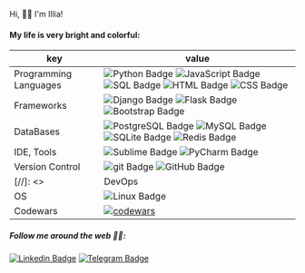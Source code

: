 Hi, 👋🏻 I'm Illia!

#### My life is very bright and colorful:

| key                   | value                                                                                                                                                                                                                                                                                                                                                                                                                                                                                                  |
|-----------------------|--------------------------------------------------------------------------------------------------------------------------------------------------------------------------------------------------------------------------------------------------------------------------------------------------------------------------------------------------------------------------------------------------------------------------------------------------------------------------------------------------------|
| Programming Languages | ![Python Badge](https://img.shields.io/badge/-Python-3776AB?style=flat-square&logo=Python&logoColor=white&color=3776AB) ![JavaScript Badge]( https://img.shields.io/badge/-JavaScript-red?logo=javascript) ![SQL Badge](https://img.shields.io/badge/-SQL-609540?style=flat-square&logo=elastic%20stack&logoColor=white&color=609540) ![HTML Badge](https://img.shields.io/badge/-HTML-E34F26?style=flat-square&logo=HTML5&logoColor=white&color=E34F26) ![CSS Badge](https://img.shields.io/badge/-CSS-1572B6?style=flat-square&logo=CSS3&logoColor=white&color=1572B6)                  |
| Frameworks            | ![Django Badge](https://img.shields.io/badge/-Django-092E20?style=flat-square&logo=Django&logoColor=white&color=092E20) ![Flask Badge](https://img.shields.io/badge/-Flask-000000?style=flat-square&logo=Flask&logoColor=white&color=000000)  ![Bootstrap Badge](https://img.shields.io/badge/-Bootstrap-7952B3?style=flat-square&logo=Bootstrap&logoColor=white&color=7952B3)                                                                                                                         |
| DataBases             | ![PostgreSQL Badge](https://img.shields.io/badge/-PostgreSQL-336791?style=flat-square&logo=PostgreSQL&logoColor=white&color=336791) ![MySQL Badge](https://img.shields.io/badge/-MySQL-4479A1?style=flat-square&logo=MySQL&logoColor=white&color=4479A1) ![SQLite Badge](https://img.shields.io/badge/-SQLite-003B57?style=flat-square&logo=SQLite&logoColor=white&color=003B57)  ![Redis Badge](https://img.shields.io/badge/-Redis-DC382D?style=flat-square&logo=Redis&logoColor=white&color=DC382D) |
| IDE, Tools            | ![Sublime Badge](https://img.shields.io/badge/-Sublime-FF9800?style=flat-square&logo=sublime%20text&logoColor=white&color=FF9800) ![PyCharm Badge](https://img.shields.io/badge/-PyCharm-000?style=flat-square&logo=PyCharm&logoColor=white&color=000)                                                                                                                                                                                                                                                 |
| Version Control       | ![git Badge](https://img.shields.io/badge/-git-F05032?style=flat-square&logo=git&logoColor=white&color=F05032) ![GitHub Badge](https://img.shields.io/badge/-GitHub-181717?style=flat-square&logo=GitHub&logoColor=white&color=181717)                                                                                                                                                                                                                                                                 |
[//]: <> | DevOps                | ![Docker Badge](https://img.shields.io/badge/-Docker-2496ED?style=flat-square&logo=Docker&logoColor=white&color=2496ED)                                                                                                                                                                                                                                                                                                                                                                                |
| OS                    | ![Linux Badge](https://img.shields.io/badge/-Linux-FCC624?style=flat-square&logo=Linux&logoColor=000&color=FCC624)                                                                                                                                                                                                                                                                                                                                                                                     |
| Codewars              | [![codewars](https://www.codewars.com/users/soovuh/badges/small)](https://www.codewars.com/users/soovuh)                                                                                                                                                                                                                                                                                                                                                                               |


##### Follow me around the web 👍🏻:

[![Linkedin Badge](https://img.shields.io/badge/-LinkedIn-blue?style=flat-square&logo=Linkedin&logoColor=white&link=https://www.linkedin.com/in/illia-klymenko/)](https://www.linkedin.com/in/illia-klymenko/)
[![Telegram Badge](https://img.shields.io/badge/-Telegram-26A5E4?style=flat-square&labelColor=26A5E4&logo=telegram&logoColor=white&link=https://t.me/soovuh)](https://t.me/soovuh)
